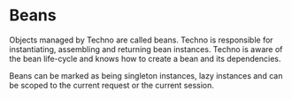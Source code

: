 # Beans

Objects managed by Techno are called beans. Techno is responsible for
instantiating, assembling and returning bean instances. Techno is aware of
the bean life-cycle and knows how to create a bean and its dependencies.

Beans can be marked as being singleton instances, lazy instances and
can be scoped to the current request or the current session.
